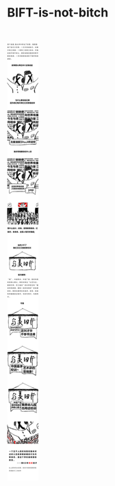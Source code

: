 # BIFT-is-not-bitch
<br>

![image](https://github.com/qlrrforever/BIFT-is-not-bitch/blob/master/%E7%94%BB%E6%9D%BF%207-100.jpg)

